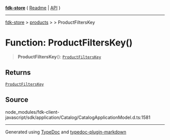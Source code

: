 [**fdk-store**](../../../README.md) ( [Readme](../../../README.md) \| [API](../../../API.md) )

---

[fdk-store](../../../API.md) > [products](../../README.md) > [<internal>](../README.md) > ProductFiltersKey

# Function: ProductFiltersKey()

> **ProductFiltersKey**(): [`ProductFiltersKey`](../type-aliases/type-alias.ProductFiltersKey.md)

## Returns

[`ProductFiltersKey`](../type-aliases/type-alias.ProductFiltersKey.md)

## Source

node_modules/fdk-client-javascript/sdk/application/Catalog/CatalogApplicationModel.d.ts:1581

---

Generated using [TypeDoc](https://typedoc.org/) and [typedoc-plugin-markdown](https://www.npmjs.com/package/typedoc-plugin-markdown)
